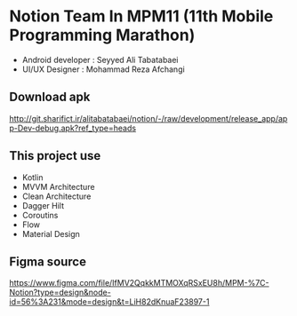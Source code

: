# Notion Team In MPM11 (11th Mobile Programming Marathon)
- Android developer : Seyyed Ali Tabatabaei
- UI/UX Designer : Mohammad Reza Afchangi



## Download apk
[http://git.sharifict.ir/alitabatabaei/notion/-/raw/development/release_app/app-Dev-debug.apk?ref_type=heads
](https://github.com/SeyyedAliTabatabaei/Notion/raw/member_challenge_group_details/release-app/app-Dev-debug.apk)

## This project use
- Kotlin
- MVVM Architecture
- Clean Architecture
- Dagger Hilt
- Coroutins
- Flow
- Material Design

## Figma source
https://www.figma.com/file/IfMV2QqkkMTMOXqRSxEU8h/MPM-%7C-Notion?type=design&node-id=56%3A231&mode=design&t=LiH82dKnuaF23897-1
